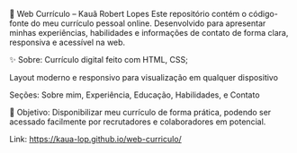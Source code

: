 💼 Web Currículo – Kauã Robert Lopes
Este repositório contém o código-fonte do meu currículo pessoal online. Desenvolvido para apresentar minhas experiências, habilidades e informações de contato de forma clara, responsiva e acessível na web.

✨ Sobre:
Currículo digital feito com HTML, CSS;

Layout moderno e responsivo para visualização em qualquer dispositivo

Seções: Sobre mim, Experiência, Educação, Habilidades, e Contato

🎯 Objetivo:
Disponibilizar meu currículo de forma prática, podendo ser acessado facilmente por recrutadores e colaboradores em potencial.

Link: https://kaua-lop.github.io/web-curriculo/
